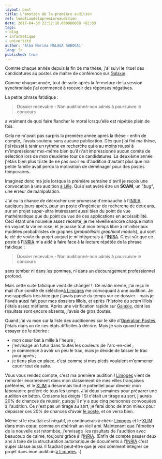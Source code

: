 ```yaml
---
layout: post
title: L'émotion de la première audition
ref: lemotiondelapremiereaudition
date: 2017-04-30 22:52:10.000000000 +02:00
tags:
- blog
- informatique
- université
author: 'Alba Marina MÁLAGA SABOGAL'
lang: fr
published: true
---
```


Comme chaque année depuis la fin de ma thèse, j'ai suivi le rituel des candidatures au postes de maître de conférence sur [Galaxie](https://www.galaxie.enseignementsup-recherche.gouv.fr/ensup/candidats.html).

Comme chaque année, tout de suite après la fermeture de la session synchronisée j'ai commencé à recevoir des réponses négatives.

La petite phrase fatidique :

> Dossier recevable - Non auditionné-non admis à poursuivre le concours

a vraiment de quoi faire flancher le moral lorsqu'elle est répétée plein de fois.

Cela ne m'avait pas surpris la première année après la thèse - enfin de compte, j'avais soutenu sans aucune publication. Dès que j'ai fini ma thèse, j'ai réussi à tenir un rythme en recherche qui a au moins réussi à m'impressioner moi-même bien qu'il n'ait impressionné aucun comité de selection lors de mon deuxième tour de candidatures. La deuxième année j'étais bien plus triste de ne pas avoir eu d'audition d'autant plus que ma petite famille avait perdu la motivation de déménager pour des postes temporaires.

Imaginez donc ma joie lorsque la première semaine d'avril je reçois une convocation à une audition [à Lille](https://math.univ-lille1.fr/). Qui s'est avéré être un **SCAM**, un "*bug*", une erreur de manipulation.

J'ai eu la chance de décrocher une promesse d'embauche à l'[INRIA](https://www.inria.fr/) quelques jours après, pour un poste d'ingénieur de recherche de deux ans, sur un projet super-ultra intéressant aussi bien du point de vue mathématique que du point de vue de ces applications en accéssibilité. Ceci étant une nouvelle assez récente, je me réveille encore chaque matin en voyant la vie en rose, et je passe tout mon temps libre à m'initier aux modèles probabilistes de graphes (*probabilistic graphical models*), qui sont la clé de voute du projet auquel je m'intégrerais à l'[INRIA](https://www.inria.fr/). C'est sûr que ce poste à l'[INRIA](https://www.inria.fr/) m'a aidé à faire face à la lecture répétée de la phrase fatidique :

> Dossier recevable - Non auditionné-non admis à poursuivre le concours

sans tomber ni dans les pommes, ni dans un découragement professionnel profond.

Mais cette suite fatidique vient de changer !  Ce matin même, j'ai reçu le mail d'un comité de séléction[à Limoges](https://www.galaxie.enseignementsup-recherche.gouv.fr/ensup/ListesPostesPublies/ANTEE/2017_1/0870669E/FOPC_0870669E_4273.pdf) me convoquant à une audition. Je me rappellais très bien que j'avais passé du temps sur ce dossier - mais je l'avais aussi fait pour mes dossiers lillois, et après l'histoire du *scam* lillois j'étais assez méfiante. Après une vérification rapide sur [Galaxie](https://www.galaxie.enseignementsup-recherche.gouv.fr/ensup/candidats.html), dont les résultats sont encore absents, j'avais de gros doutes.

Quand j'ai vu mon sur la liste des auditionnés sur le site d'[Opération Postes](http://postes.smai.emath.fr/2017/CONCOURS/affiche.php?type=audit&annee=2017&numero_op=2610), j'étais dans un de ces états difficiles à décrire. Mais je vais quand même essayer de le décrire :

-   mon cœur bat à mille à l'heure ;
-   j'envisage un futur dans toutes les couleurs de l'arc-en-ciel ;
-   je commence à avoir un peu le trac, mais je décide de laisser le     trac pour après ;
-   je tiens plus en place, c'est comme si mes pieds voulaient m'emmener     courir tout de suite.

Vous vous rendez compte, c'est ma première audition ! [Limoges](http://www.ville-limoges.fr/) vient de remonter énormement dans mon classement de mes villes françaises préférées, et le [XLIM](http://www.xlim.fr/) a desormais tout le potentiel pour devenir mon laboratoire préféré de tous les temps. J'ai deux semaines pour préparer une audition en béton. Croisons les doigts ! Si c'était un tirage au sort, j'aurais 20% de chances de réussir, puisqu'il n'y a que cinq personnes convoquées à l'audition. Ce n'est pas un tirage au sort, je ferai donc de mon mieux pour dépasser ces 20% de chances d'avoir [le poste](https://www.galaxie.enseignementsup-recherche.gouv.fr/ensup/ListesPostesPublies/ANTEE/2017_1/0870669E/FOPC_0870669E_4273.pdf), et on verra bien.

Même si le résultat est négatif, je continuerais à chérir [Limoges](http://www.ville-limoges.fr/) et le [XLIM](http://www.xlim.fr/) dans mon cœur, comme on chérirait un vieil ami. Maintenant que l'émotion de la nouvelle est retombée, j'envisage  les résultats de l'audition avec beaucoup de calme, toujours grâce à l'[INRIA](https://www.inria.fr/). (Enfin de compte passer deux ans à faire de la structuration automatique de documents à l'[INRIA](https://www.inria.fr/) c'est super classe aussi. Il faudrait peut-être que je vois comment intégrer ce projet dans mon audition [à Limoges](https://www.galaxie.enseignementsup-recherche.gouv.fr/ensup/ListesPostesPublies/ANTEE/2017_1/0870669E/FOPC_0870669E_4273.pdf)...)
